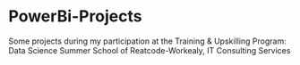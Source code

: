 # PowerBi-Projects
Some projects during my participation at the Training & Upskilling Program: Data Science Summer School of Reatcode-Workealy, IT Consulting Services 
